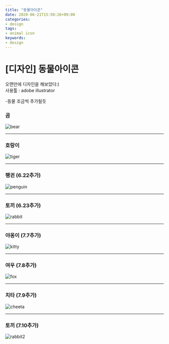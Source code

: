 ```yaml
---
title: "동물아이콘"
date: 2020-06-21T15:50:26+09:00
categories:
- design
tags:
- animal icon
keywords:
- design
---
```


<!--more-->
# [디자인] 동물아이콘


오랜만에 디자인을 해보았다:)   
사용툴 : adobe illustrator


-동물 조금씩 추가될듯



 ### 곰
![bear](https://user-images.githubusercontent.com/28701069/85218972-9dce3200-b3da-11ea-9f13-f4ccc3154357.png)

------------------

 ### 호랑이
![tiger](https://user-images.githubusercontent.com/28701069/85218973-9eff5f00-b3da-11ea-8b1e-919af576b445.png)

------------------

### 팽귄 (6.22추가)
![penguin](https://user-images.githubusercontent.com/28701069/85279422-59699180-b4c1-11ea-880d-d41efa67e1b5.png)


------------------

### 토끼 (6.23추가)   
![rabbit](https://user-images.githubusercontent.com/28701069/85385584-71065000-b57d-11ea-8b8a-610c6b4d9c97.png)


------------------

### 야옹이 (7.7추가)   
![kitty](https://user-images.githubusercontent.com/28701069/86769714-88b7fb00-c08a-11ea-90fa-ab7f673c6a66.png)

------------------

### 여우 (7.8추가)  
![fox](https://user-images.githubusercontent.com/28701069/86911221-ea916700-c155-11ea-849c-04289e8dbd99.png)

------------------

### 치타 (7.9추가)  
![cheeta](https://user-images.githubusercontent.com/28701069/87555959-0d40f400-c6f1-11ea-840f-1f0eca5a40e9.png)


------------------

### 토끼 (7.10추가)  
![rabbit2](https://user-images.githubusercontent.com/28701069/87163307-19e4d700-c302-11ea-90be-c972826770cc.png)
